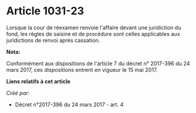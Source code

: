 # Article 1031-23

Lorsque la cour de réexamen renvoie l'affaire devant une juridiction du fond, les règles de saisine et de procédure sont
celles applicables aux juridictions de renvoi après cassation.

**Nota:**

Conformément aux dispositions de l'article 7 du décret n° 2017-396 du 24 mars 2017, ces dispositions entrent en vigueur le 15
mai 2017.

**Liens relatifs à cet article**

_Créé par_:

  - Décret n°2017-396 du 24 mars 2017 - art. 4
